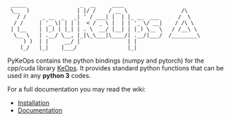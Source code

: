 ```
 _____                 _  __     ____
 \__  )               | |/ /    / __ \                 /\
   / /     _ __  _   _| ' / ___| |  | |_ __  ___      /  \
  / /     | '_ \| | | |  < / _ \ |  | | '_ \/ __|    / /\ \
 | |__    | |_) | |_| | . \  __/ |__| | |_) \__ \   / /__\ \
  \__ \   | .__/ \__, |_|\_\___|\____/| .__/|___/  /________\
     ) )  | |     __/ |               | |
    (_/   |_|    |___/                |_|
```
PyKeOps contains the python bindings (numpy and pytorch) for the cpp/cuda library [KeOps](https://plmlab.math.cnrs.fr/benjamin.charlier/libkeops/wikis/home). It provides
standard python functions that can be used in any **python 3** codes.

For a full documentation you may read the wiki:

- [Installation](https://plmlab.math.cnrs.fr/benjamin.charlier/libkeops/wikis/python/Installation)
- [Documentation](https://plmlab.math.cnrs.fr/benjamin.charlier/libkeops/wikis/python/Documentation)
